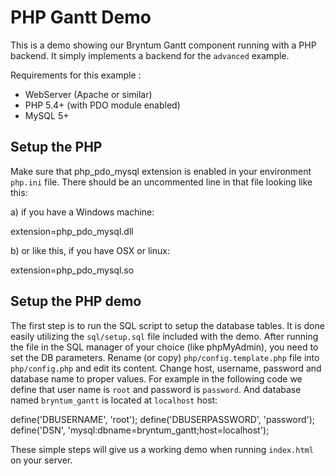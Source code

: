 # PHP Gantt Demo

This is a demo showing our Bryntum Gantt component running with a PHP backend. It simply implements a backend for the `advanced` example.

Requirements for this example :
- WebServer (Apache or similar)
- PHP 5.4+ (with PDO module enabled)
- MySQL 5+

## Setup the PHP

Make sure that php_pdo_mysql extension is enabled in your environment `php.ini` file.
There should be an uncommented line in that file looking like this:

a) if you have a Windows machine:

extension=php_pdo_mysql.dll

b) or like this, if you have OSX or linux:

extension=php_pdo_mysql.so

## Setup the PHP demo

The first step is to run the SQL script to setup the database tables. It is done easily utilizing the `sql/setup.sql` file included with the demo. After running
the file in the SQL manager of your choice (like phpMyAdmin), you need to set the DB parameters. Rename (or copy) `php/config.template.php` file into `php/config.php` and edit its content.
Change host, username, password and database name to proper values. For example in the following code we define that user name is `root` and password is `password`. And database named `bryntum_gantt` is located at `localhost` host:

define('DBUSERNAME', 'root');
define('DBUSERPASSWORD', 'password');
define('DSN', 'mysql:dbname=bryntum_gantt;host=localhost');

These simple steps will give us a working demo when running `index.html` on your server.
